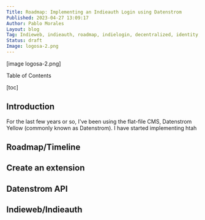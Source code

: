 ```yaml
---
Title: Roadmap: Implementing an Indieauth Login using Datenstrom
Published: 2023-04-27 13:09:17
Author: Pablo Morales
Layout: blog
Tag: Indieweb, indieauth, roadmap, indielogin, decentralized, identity, vouch proxy, vouch-proxy, community
Status: draft
Image: logosa-2.png
---
```

<div markdown="1" class="logos-iw-dy">
[image logosa-2.png]
</div>

Table of Contents

[toc]

## Introduction
For the last few years or so, I've been using the flat-file CMS, Datenstrom Yellow (commonly known as Datenstrom). I have started implementing htah

## Roadmap/Timeline


## Create an extension

## Datenstrom API

## Indieweb/Indieauth


